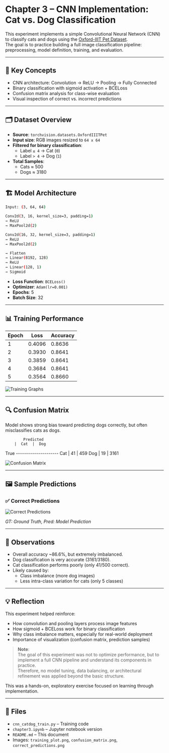 # Chapter 3 – CNN Implementation: Cat vs. Dog Classification

This experiment implements a simple Convolutional Neural Network (CNN) to classify cats and dogs using the [Oxford-IIIT Pet Dataset](https://www.robots.ox.ac.uk/~vgg/data/pets/).  
The goal is to practice building a full image classification pipeline: preprocessing, model definition, training, and evaluation.

---

## 🧠 Key Concepts

- CNN architecture: Convolution → ReLU → Pooling → Fully Connected
- Binary classification with sigmoid activation + BCELoss
- Confusion matrix analysis for class-wise evaluation
- Visual inspection of correct vs. incorrect predictions

---

## 🗂 Dataset Overview

- **Source**: `torchvision.datasets.OxfordIIITPet`
- **Input size**: RGB images resized to `64 x 64`
- **Filtered for binary classification**:
  - Label `≤ 4` → Cat (`0`)
  - Label `> 4` → Dog (`1`)
- **Total Samples**:  
  - Cats ≈ 500  
  - Dogs ≈ 3180

---

## 🏗 Model Architecture

```bash
Input: (3, 64, 64)

Conv2d(3, 16, kernel_size=3, padding=1)
→ ReLU
→ MaxPool2d(2)

Conv2d(16, 32, kernel_size=3, padding=1)
→ ReLU
→ MaxPool2d(2)

→ Flatten
→ Linear(8192, 128)
→ ReLU
→ Linear(128, 1)
→ Sigmoid
```


- **Loss Function**: `BCELoss()`
- **Optimizer**: `Adam(lr=0.001)`
- **Epochs**: 5  
- **Batch Size**: 32

---

## 📊 Training Performance

| Epoch | Loss   | Accuracy |
|-------|--------|----------|
| 1     | 0.4096 | 0.8636   |
| 2     | 0.3930 | 0.8641   |
| 3     | 0.3859 | 0.8641   |
| 4     | 0.3684 | 0.8641   |
| 5     | 0.3564 | 0.8660   |

![Training Graphs]("https://github.com/hojjang98/CV-Projects/blob/main/dl-chapter-notebooks/Chapter3/training_loss_plot.png")

---

## 🔍 Confusion Matrix

Model shows strong bias toward predicting dogs correctly, but often misclassifies cats as dogs.

            Predicted
        |  Cat  |  Dog
True ---------------------
Cat     | 41    | 459
Dog     | 19    | 3161


![Confusion Matrix]("https://github.com/hojjang98/CV-Projects/blob/main/dl-chapter-notebooks/Chapter3/Confusion_Matrix.png")

---

## 🖼 Sample Predictions

### ✅ Correct Predictions

![Correct Predictions]("https://github.com/hojjang98/CV-Projects/blob/main/dl-chapter-notebooks/Chapter3/correct_predictions.png")

*GT: Ground Truth, Pred: Model Prediction*

---

## 📝 Observations

- Overall accuracy ~86.6%, but extremely imbalanced.
- Dog classification is very accurate (3161/3180).
- Cat classification performs poorly (only 41/500 correct).
- Likely caused by:
  - Class imbalance (more dog images)
  - Less intra-class variation for cats (only 5 classes)

---

## 💡 Reflection

This experiment helped reinforce:
- How convolution and pooling layers process image features
- How sigmoid + BCELoss work for binary classification
- Why class imbalance matters, especially for real-world deployment
- Importance of visualization (confusion matrix, prediction samples)

> **Note**:  
> The goal of this experiment was not to optimize performance, but to implement a full CNN pipeline and understand its components in practice.  
> Therefore, no model tuning, data balancing, or architectural refinement was applied beyond the basic structure.

This was a hands-on, exploratory exercise focused on learning through implementation.

---

## 📁 Files

- `cnn_catdog_train.py` – Training code
- `chapter3.ipynb` – Jupyter notebook version
- `README.md` – This document
- Images: `training_plot.png`, `confusion_matrix.png`, `correct_predictions.png`


